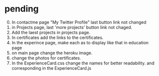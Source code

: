 # pending

0. In contactme page "My Twitter Profile" last button link not changed
1. in Projects page, last 'more projects' button link not chaged.
2. Add the laest projects in projects page.
3. In certificates add the links to the certificates.
4. In the experince page, make each as to display like that in education page
5. on main page change the heroku image.
6. change the photos for certificates.
7. In the ExperienceCard.css change the names for better readability. and corresponding in the ExperienceCard.js
